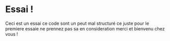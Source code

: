 # Essai !
Ceci est un essai ce code sont un peut mal structuré ce juste pour le premiere essaie ne prennez pas sa en consideration 
merci et bienvenu chez vous !